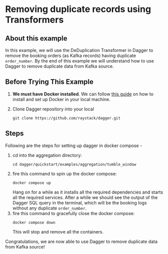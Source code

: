 # Removing duplicate records using Transformers

## About this example

In this example, we will use the DeDuplication Transformer in Dagger to remove the booking orders (as Kafka records) having duplicate `order_number`. By the end of this example we will understand how to use Dagger to remove duplicate data from Kafka source.

## Before Trying This Example

1. **We must have Docker installed**. We can follow [this guide](https://docs.docker.com/get-docker/) on how to install and set up Docker in your local machine.
2. Clone Dagger repository into your local

   ```shell
   git clone https://github.com/raystack/dagger.git
   ```

## Steps

Following are the steps for setting up dagger in docker compose -

1. cd into the aggregation directory:
   ```shell
   cd dagger/quickstart/examples/aggregation/tumble_window
   ```
2. fire this command to spin up the docker compose:
   ```shell
   docker compose up
   ```
   Hang on for a while as it installs all the required dependencies and starts all the required services. After a while we should see the output of the Dagger SQL query in the terminal, which will be the booking logs without any duplicate `order_number`.
3. fire this command to gracefully close the docker compose:
   ```shell
   docker compose down
   ```
   This will stop and remove all the containers.

Congratulations, we are now able to use Dagger to remove duplicate data from Kafka source!
